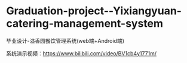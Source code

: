 # Graduation-project--Yixiangyuan-catering-management-system
毕业设计-溢香园餐饮管理系统(web端+Android端)

系统演示视频：https://www.bilibili.com/video/BV1cb4y1771m/

